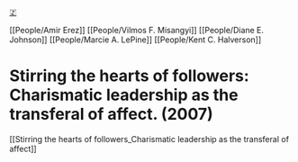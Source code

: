 [🇿](zotero://select/groups/5641742/items/BDSGNCEZ)

[[People/Amir Erez]] [[People/Vilmos F. Misangyi]] [[People/Diane E. Johnson]] [[People/Marcie A. LePine]] [[People/Kent C. Halverson]] 
# Stirring the hearts of followers: Charismatic leadership as the transferal of affect. (2007)

[[Stirring the hearts of followers_Charismatic leadership as the transferal of affect]]